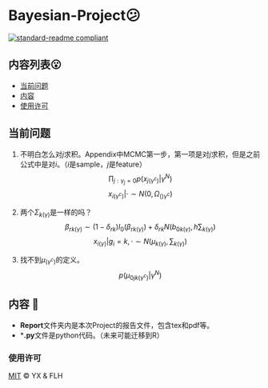 # Bayesian-Project😕

[![standard-readme compliant](https://img.shields.io/badge/readme%20style-standard-brightgreen.svg?style=flat-square)](https://github.com/RichardLitt/standard-readme)


## 内容列表😮

- [当前问题](#当前问题)
- [内容](#内容)
- [使用许可](#使用许可)

## 当前问题
1. 不明白怎么对$j$求积。Appendix中MCMC第一步，第一项是对$j$求积，但是之前公式中是对$i$。（$i$是sample，$j$是feature）
$$
    \prod_{j:\gamma_j=0}p(x_{j(\gamma^c)}|\gamma^N)
$$
$$
    x_{i(\gamma^c)}|\cdot\sim N(0,\Omega_{()\gamma^c})
$$

2. 两个$\Sigma_{k(\gamma)}$是一样的吗？
$$
    \beta_{rk(\gamma)}\sim (1-\delta_{rk})I_0(\beta_{rk(\gamma)})+\delta_{rk}N(b_{0k(\gamma)},h\sum_{k(\gamma)})
$$
$$
    x_{i(\gamma)}|g_i=k,\cdot\sim N(\mu_{k(\gamma)},\sum_{k(\gamma)})
$$

3. 找不到$\mu_{(\gamma^c)}$的定义。
$$
    p(\mu_{0jk(\gamma^c)}|\gamma^N)
$$


## 内容 🌝

* **Report**文件夹内是本次Project的报告文件，包含tex和pdf等。
* ***.py**文件是python代码。（未来可能迁移到R）

### 使用许可

[MIT](LICENSE) © YX & FLH